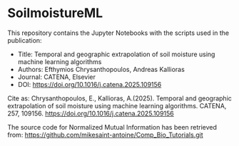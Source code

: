 # SoilmoistureML
This repository contains the Jupyter Notebooks with the scripts used in the publication: 
- Title: Temporal and geographic extrapolation of soil moisture using machine learning algorithms
- Authors: Efthymios Chrysanthopoulos, Andreas Kallioras
- Journal: CATENA, Elsevier
- DOI: https://doi.org/10.1016/j.catena.2025.109156 

Cite as: Chrysanthopoulos, E., Kallioras, A.(2025). Temporal and geographic extrapolation of soil moisture using machine learning algorithms. CATENA, 257, 109156. https://doi.org/10.1016/j.catena.2025.109156 

The source code for Normalized Mutual Information has been retrieved from: https://github.com/mikesaint-antoine/Comp_Bio_Tutorials.git
